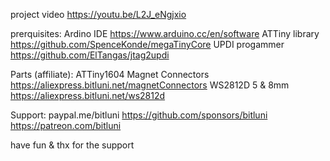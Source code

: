 project video https://youtu.be/L2J_eNgjxio

prerquisites: 
Ardino IDE https://www.arduino.cc/en/software
ATTiny library https://github.com/SpenceKonde/megaTinyCore
UPDI progammer https://github.com/ElTangas/jtag2updi

Parts (affiliate):
ATTiny1604
Magnet Connectors https://aliexpress.bitluni.net/magnetConnectors
WS2812D 5 & 8mm https://aliexpress.bitluni.net/ws2812d

Support:
paypal.me/bitluni
https://github.com/sponsors/bitluni
https://patreon.com/bitluni

have fun & thx for the support